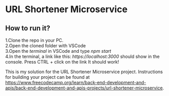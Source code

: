 # URL Shortener Microservice

## How to run it?

1.Clone the repo in your PC. <br>
2.Open the cloned folder with VSCode <br>
3.Open the *terminal* in VSCode and type *npm start* <br>
4.In the terminal, a link like this: *https://localhost:3000* should show in the console. Press CTRL + click on the link
It should work! <br>

This is my solution for the URL Shortener Microservice project. Instructions for building your project can be found at https://www.freecodecamp.org/learn/back-end-development-and-apis/back-end-development-and-apis-projects/url-shortener-microservice.
